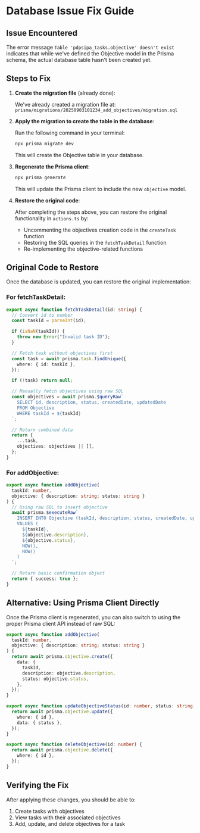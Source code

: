 # Database Issue Fix Guide

## Issue Encountered

The error message `Table 'pdpsipa_tasks.objective' doesn't exist` indicates that while we've defined the Objective model in the Prisma schema, the actual database table hasn't been created yet.

## Steps to Fix

1. **Create the migration file** (already done):

   We've already created a migration file at: `prisma/migrations/20250903101234_add_objectives/migration.sql`

2. **Apply the migration to create the table in the database**:

   Run the following command in your terminal:

   ```bash
   npx prisma migrate dev
   ```

   This will create the Objective table in your database.

3. **Regenerate the Prisma client**:

   ```bash
   npx prisma generate
   ```

   This will update the Prisma client to include the new `objective` model.

4. **Restore the original code**:

   After completing the steps above, you can restore the original functionality in `actions.ts` by:

   - Uncommenting the objectives creation code in the `createTask` function
   - Restoring the SQL queries in the `fetchTaskDetail` function
   - Re-implementing the objective-related functions

## Original Code to Restore

Once the database is updated, you can restore the original implementation:

### For fetchTaskDetail:

```typescript
export async function fetchTaskDetail(id: string) {
  // Convert id to number
  const taskId = parseInt(id);

  if (isNaN(taskId)) {
    throw new Error("Invalid task ID");
  }

  // Fetch task without objectives first
  const task = await prisma.task.findUnique({
    where: { id: taskId },
  });

  if (!task) return null;

  // Manually fetch objectives using raw SQL
  const objectives = await prisma.$queryRaw`
    SELECT id, description, status, createdDate, updatedDate
    FROM Objective
    WHERE taskId = ${taskId}
  `;

  // Return combined data
  return {
    ...task,
    objectives: objectives || [],
  };
}
```

### For addObjective:

```typescript
export async function addObjective(
  taskId: number,
  objective: { description: string; status: string }
) {
  // Using raw SQL to insert objective
  await prisma.$executeRaw`
    INSERT INTO Objective (taskId, description, status, createdDate, updatedDate) 
    VALUES (
      ${taskId}, 
      ${objective.description}, 
      ${objective.status}, 
      NOW(), 
      NOW()
    )
  `;

  // Return basic confirmation object
  return { success: true };
}
```

## Alternative: Using Prisma Client Directly

Once the Prisma client is regenerated, you can also switch to using the proper Prisma client API instead of raw SQL:

```typescript
export async function addObjective(
  taskId: number,
  objective: { description: string; status: string }
) {
  return await prisma.objective.create({
    data: {
      taskId,
      description: objective.description,
      status: objective.status,
    },
  });
}

export async function updateObjectiveStatus(id: number, status: string) {
  return await prisma.objective.update({
    where: { id },
    data: { status },
  });
}

export async function deleteObjective(id: number) {
  return await prisma.objective.delete({
    where: { id },
  });
}
```

## Verifying the Fix

After applying these changes, you should be able to:

1. Create tasks with objectives
2. View tasks with their associated objectives
3. Add, update, and delete objectives for a task
